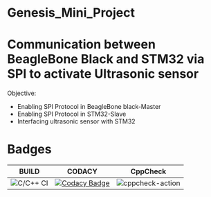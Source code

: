 # Genesis_Mini_Project
# Communication between BeagleBone Black and STM32 via SPI to activate Ultrasonic sensor
Objective:

* Enabling SPI Protocol in BeagleBone black-Master
* Enabling SPI Protocol in STM32-Slave
* Interfacing ultrasonic sensor with STM32

# Badges

|BUILD|CODACY|CppCheck|
|:--:|:--:|:--:|
|![C/C++ CI](https://github.com/99002552/2009MYSEMB01-02/workflows/C/C++%20CI/badge.svg)|[![Codacy Badge](https://app.codacy.com/project/badge/Grade/76ff983bebcd43d2b9cd5c3ace16a326)](https://www.codacy.com?utm_source=github.com&amp;utm_medium=referral&amp;utm_content=99002552/2009MYSEMB01-02&amp;utm_campaign=Badge_Grade)|![cppcheck-action](https://github.com/99002552/2009MYSEMB01-02/workflows/cppcheck-action/badge.svg)|
